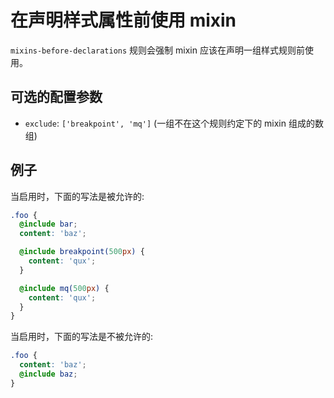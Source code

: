 # 在声明样式属性前使用 mixin

`mixins-before-declarations` 规则会强制 mixin 应该在声明一组样式规则前使用。

## 可选的配置参数

* `exclude`: `['breakpoint', 'mq']` (一组不在这个规则约定下的 mixin 组成的数组)

## 例子

当启用时，下面的写法是被允许的:

```scss
.foo {
  @include bar;
  content: 'baz';

  @include breakpoint(500px) {
    content: 'qux';
  }

  @include mq(500px) {
    content: 'qux';
  }
}
```

当启用时，下面的写法是不被允许的:

```scss
.foo {
  content: 'baz';
  @include baz;
}
```
